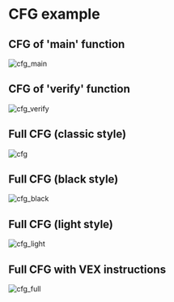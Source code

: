 # CFG example


## CFG of 'main' function
![cfg_main][cfg_main]

## CFG of 'verify' function
![cfg_verify][cfg_verify]

## Full CFG (classic style)
![cfg][cfg]

## Full CFG (black style)
![cfg_black][cfg_black]

## Full CFG (light style)
![cfg_light][cfg_light]

## Full CFG with VEX instructions
![cfg_full][cfg_full]


[cfg]: https://i.imgur.com/eLYr1YY.png
[cfg_black]: https://i.imgur.com/Lxm8zmV.png
[cfg_light]: https://i.imgur.com/U9ksGeL.png
[cfg_full]: https://i.imgur.com/nGYTh9R.jpg
[cfg_main]: https://i.imgur.com/fzpCh8m.png
[cfg_verify]: https://i.imgur.com/1A58Q77.png
